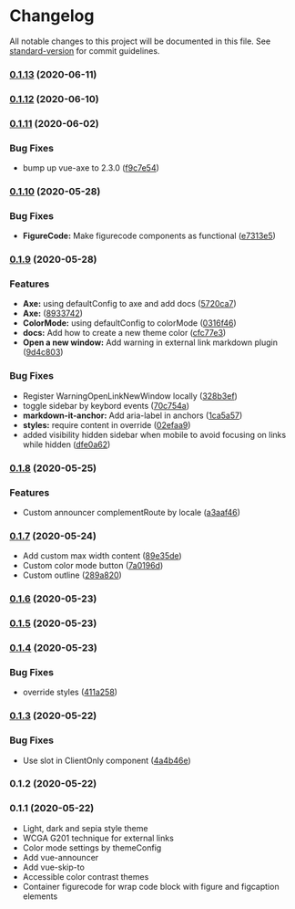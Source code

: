 # Changelog

All notable changes to this project will be documented in this file. See [standard-version](https://github.com/conventional-changelog/standard-version) for commit guidelines.

### [0.1.13](https://github.com/vue-a11y/vuepress-theme-default-vue-a11y/compare/v0.1.12...v0.1.13) (2020-06-11)

### [0.1.12](https://github.com/vue-a11y/vuepress-theme-default-vue-a11y/compare/v0.1.11...v0.1.12) (2020-06-10)

### [0.1.11](https://github.com/vue-a11y/vuepress-theme-default-vue-a11y/compare/v0.1.10...v0.1.11) (2020-06-02)


### Bug Fixes

* bump up vue-axe to 2.3.0 ([f9c7e54](https://github.com/vue-a11y/vuepress-theme-default-vue-a11y/commit/f9c7e54ad7f46ce481bbd46def237673b622ff2f))

### [0.1.10](https://github.com/vue-a11y/vuepress-theme-default-vue-a11y/compare/v0.1.9...v0.1.10) (2020-05-28)


### Bug Fixes

* **FigureCode:** Make figurecode components as functional ([e7313e5](https://github.com/vue-a11y/vuepress-theme-default-vue-a11y/commit/e7313e59f85cc847fb1a671ee8af32406a286529))

### [0.1.9](https://github.com/vue-a11y/vuepress-theme-default-vue-a11y/compare/v0.1.8...v0.1.9) (2020-05-28)


### Features

* **Axe:** using defaultConfig to axe and add docs ([5720ca7](https://github.com/vue-a11y/vuepress-theme-default-vue-a11y/commit/5720ca79694e66a9c101bd4f10bf3d791b7c72d2))
* **Axe:** ([8933742](https://github.com/vue-a11y/vuepress-theme-default-vue-a11y/commit/8933742dc6430407aa3fd273cf2d4f85faf3a8a3))
* **ColorMode:** using defaultConfig to colorMode ([0316f46](https://github.com/vue-a11y/vuepress-theme-default-vue-a11y/commit/0316f460de13ccb9c81f1341307745b21934edfe))
* **docs:** Add how to create a new theme color ([cfc77e3](https://github.com/vue-a11y/vuepress-theme-default-vue-a11y/commit/cfc77e3e21ddb2b0e3be09fd3e38be10d8ed33a0))
* **Open a new window:** Add warning in external link markdown plugin ([9d4c803](https://github.com/vue-a11y/vuepress-theme-default-vue-a11y/commit/9d4c80355dd5060852c808366a5e9e7dd9151e36))


### Bug Fixes

* Register WarningOpenLinkNewWindow locally ([328b3ef](https://github.com/vue-a11y/vuepress-theme-default-vue-a11y/commit/328b3ef822ccfee0f1477e1aad753fd9f6af156d))
* toggle sidebar by keybord events ([70c754a](https://github.com/vue-a11y/vuepress-theme-default-vue-a11y/commit/70c754a04791f04ea020b2dad3082343058684cb))
* **markdown-it-anchor:** Add aria-label in anchors ([1ca5a57](https://github.com/vue-a11y/vuepress-theme-default-vue-a11y/commit/1ca5a5754c3ec44862f655732dc3c50179687875))
* **styles:** require content in override ([02efaa9](https://github.com/vue-a11y/vuepress-theme-default-vue-a11y/commit/02efaa98248c5fe9dd2f3b33b029a82d9d6e4830))
* added visibility hidden sidebar when mobile to avoid focusing on links while hidden ([dfe0a62](https://github.com/vue-a11y/vuepress-theme-default-vue-a11y/commit/dfe0a6222f650365c812f5fa6501e4d5ba88f85d))

### [0.1.8](https://github.com/vue-a11y/vuepress-theme-default-vue-a11y/compare/v0.1.5...v0.1.8) (2020-05-25)


### Features

* Custom announcer complementRoute by locale ([a3aaf46](https://github.com/vue-a11y/vuepress-theme-default-vue-a11y/commit/a3aaf46ab94e53efaa5e848639bcdc6dfac45610))

### [0.1.7](https://github.com/vue-a11y/vuepress-theme-default-vue-a11y/compare/v0.1.5...v0.1.7) (2020-05-24)

* Add custom max width content ([89e35de](https://github.com/vue-a11y/vuepress-theme-default-vue-a11y/commit/89e35dead55cf0c9fb3c340ea3b0015054ca728a))
* Custom color mode button ([7a0196d](https://github.com/vue-a11y/vuepress-theme-default-vue-a11y/commit/7a0196d05de1a927a26086dfaf81a820782b6e4a))
* Custom outline ([289a820](https://github.com/vue-a11y/vuepress-theme-default-vue-a11y/commit/289a820ef662fad0f05ecfb819403e50910f043e))

### [0.1.6](https://github.com/vue-a11y/vuepress-theme-default-vue-a11y/compare/v0.1.5...v0.1.6) (2020-05-23)

### [0.1.5](https://github.com/vue-a11y/vuepress-theme-default-vue-a11y/compare/v0.1.4...v0.1.5) (2020-05-23)

### [0.1.4](https://github.com/vue-a11y/vuepress-theme-default-vue-a11y/compare/v0.1.3...v0.1.4) (2020-05-23)


### Bug Fixes

* override styles ([411a258](https://github.com/vue-a11y/vuepress-theme-default-vue-a11y/commit/411a2589fd2f0d5063fbc1d20486f6116e2d515c))

### [0.1.3](https://github.com/vue-a11y/vuepress-theme-default-vue-a11y/compare/v0.1.2...v0.1.3) (2020-05-22)


### Bug Fixes

* Use slot in ClientOnly component ([4a4b46e](https://github.com/vue-a11y/vuepress-theme-default-vue-a11y/commit/4a4b46e92835c3b8ed4c5aed2de10a0b8feb0a03))

### 0.1.2 (2020-05-22)

### 0.1.1 (2020-05-22)

- Light, dark and sepia style theme
- WCGA G201 technique for external links
- Color mode settings by themeConfig
- Add vue-announcer
- Add vue-skip-to
- Accessible color contrast themes
- Container figurecode for wrap code block with figure and figcaption elements
